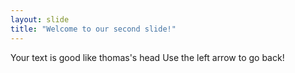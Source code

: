 ```yaml
---
layout: slide
title: "Welcome to our second slide!"
---
```

Your text is good like thomas's head
Use the left arrow to go back!
